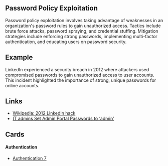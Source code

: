 ## Password Policy Exploitation
Password policy exploitation involves taking advantage of weaknesses in an organization's password rules to gain unauthorized access. Tactics include brute force attacks, password spraying, and credential stuffing. Mitigation strategies include enforcing strong passwords, implementing multi-factor authentication, and educating users on password security.


## Example
LinkedIn experienced a security breach in 2012 where attackers used compromised passwords to gain unauthorized access to user accounts. This incident highlighted the importance of strong, unique passwords for online accounts.

## Links
- [Wikipedia: 2012 LinkedIn hack](https://en.wikipedia.org/wiki/2012_LinkedIn_hack)
- [IT admins Set Admin Portal Passwords to ‘admin’](https://cybersecuritynews.com/almost-40000-entries-found/)

## Cards
#### Authentication
- [Authentication 7](/cards/AT7)
